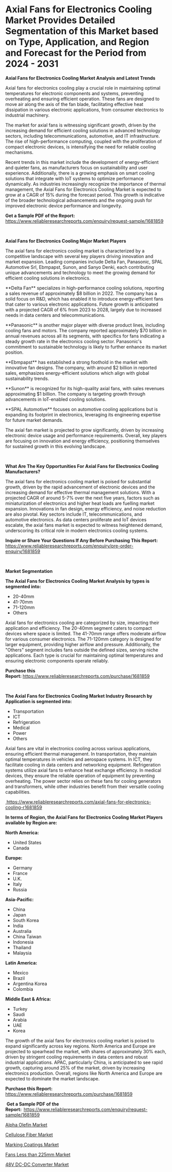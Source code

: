 <p><h1>Axial Fans for Electronics Cooling Market Provides Detailed Segmentation of this Market based on Type, Application, and Region and Forecast for the Period from 2024 - 2031</h1></p><p><strong>Axial Fans for Electronics Cooling Market Analysis and Latest Trends</strong></p>
<p><p>Axial fans for electronics cooling play a crucial role in maintaining optimal temperatures for electronic components and systems, preventing overheating and ensuring efficient operation. These fans are designed to move air along the axis of the fan blade, facilitating effective heat dissipation in various electronic applications, from consumer electronics to industrial machinery.</p><p>The market for axial fans is witnessing significant growth, driven by the increasing demand for efficient cooling solutions in advanced technology sectors, including telecommunications, automotive, and IT infrastructure. The rise of high-performance computing, coupled with the proliferation of compact electronic devices, is intensifying the need for reliable cooling mechanisms.</p><p>Recent trends in this market include the development of energy-efficient and quieter fans, as manufacturers focus on sustainability and user experience. Additionally, there is a growing emphasis on smart cooling solutions that integrate with IoT systems to optimize performance dynamically. As industries increasingly recognize the importance of thermal management, the Axial Fans for Electronics Cooling Market is expected to grow at a CAGR of 15% during the forecast period. This growth is indicative of the broader technological advancements and the ongoing push for improved electronic device performance and longevity.</p></p>
<p><strong>Get a Sample PDF of the Report:&nbsp;</strong> <a href="https://www.reliableresearchreports.com/enquiry/request-sample/1681859?utm_campaign=28&utm_medium=2&utm_source=Github&utm_content=ia&utm_term=11122024&utm_id=axial-fans-for-electronics-cooling">https://www.reliableresearchreports.com/enquiry/request-sample/1681859</a></p>
<p>&nbsp;</p>
<p><strong>Axial Fans for Electronics Cooling Major Market Players</strong></p>
<p><p>The axial fans for electronics cooling market is characterized by a competitive landscape with several key players driving innovation and market expansion. Leading companies include Delta Fan, Panasonic, SPAL Automotive Srl, Ebmpapst, Sunon, and Sanyo Denki, each contributing unique advancements and technology to meet the growing demand for efficient cooling solutions in electronics.</p><p>**Delta Fan** specializes in high-performance cooling solutions, reporting a sales revenue of approximately $8 billion in 2022. The company has a solid focus on R&D, which has enabled it to introduce energy-efficient fans that cater to various electronic applications. Future growth is anticipated with a projected CAGR of 6% from 2023 to 2028, largely due to increased needs in data centers and telecommunications.</p><p>**Panasonic** is another major player with diverse product lines, including cooling fans and motors. The company reported approximately $70 billion in annual revenues across all its segments, with specifics for fans indicating a steady growth rate in the electronics cooling sector. Panasonic's commitment to sustainable technology is likely to further enhance its market position.</p><p>**Ebmpapst** has established a strong foothold in the market with innovative fan designs. The company, with around $2 billion in reported sales, emphasizes energy-efficient solutions which align with global sustainability trends.</p><p>**Sunon** is recognized for its high-quality axial fans, with sales revenues approximating $1 billion. The company is targeting growth through advancements in IoT-enabled cooling solutions.</p><p>**SPAL Automotive** focuses on automotive cooling applications but is expanding its footprint in electronics, leveraging its engineering expertise for future market demands.</p><p>The axial fan market is projected to grow significantly, driven by increasing electronic device usage and performance requirements. Overall, key players are focusing on innovation and energy efficiency, positioning themselves for sustained growth in this evolving landscape.</p></p>
<p>&nbsp;</p>
<p><strong>What Are The Key Opportunities For Axial Fans for Electronics Cooling Manufacturers?</strong></p>
<p><p>The axial fans for electronics cooling market is poised for substantial growth, driven by the rapid advancement of electronic devices and the increasing demand for effective thermal management solutions. With a projected CAGR of around 5-7% over the next five years, factors such as miniaturization of electronics and higher heat loads are fuelling market expansion. Innovations in fan design, energy efficiency, and noise reduction are also pivotal. Key sectors include IT, telecommunications, and automotive electronics. As data centers proliferate and IoT devices escalate, the axial fans market is expected to witness heightened demand, underscoring its critical role in modern electronics cooling systems.</p></p>
<p><strong>Inquire or Share Your Questions If Any Before Purchasing This Report:</strong> <a href="https://www.reliableresearchreports.com/enquiry/pre-order-enquiry/1681859?utm_campaign=28&utm_medium=2&utm_source=Github&utm_content=ia&utm_term=11122024&utm_id=axial-fans-for-electronics-cooling">https://www.reliableresearchreports.com/enquiry/pre-order-enquiry/1681859</a></p>
<p>&nbsp;</p>
<p><strong>Market Segmentation</strong></p>
<p><strong>The Axial Fans for Electronics Cooling Market Analysis by types is segmented into:</strong></p>
<p><ul><li>20-40mm</li><li>41-70mm</li><li>71-120mm</li><li>Others</li></ul></p>
<p><p>Axial fans for electronics cooling are categorized by size, impacting their application and efficiency. The 20-40mm segment caters to compact devices where space is limited. The 41-70mm range offers moderate airflow for various consumer electronics. The 71-120mm category is designed for larger equipment, providing higher airflow and pressure. Additionally, the "Others" segment includes fans outside the defined sizes, serving niche applications. Each type is crucial for maintaining optimal temperatures and ensuring electronic components operate reliably.</p></p>
<p><strong>Purchase this Report:&nbsp;</strong><a href="https://www.reliableresearchreports.com/purchase/1681859?utm_campaign=28&utm_medium=2&utm_source=Github&utm_content=ia&utm_term=11122024&utm_id=axial-fans-for-electronics-cooling">https://www.reliableresearchreports.com/purchase/1681859</a></p>
<p>&nbsp;</p>
<p><strong>The Axial Fans for Electronics Cooling Market Industry Research by Application is segmented into:</strong></p>
<p><ul><li>Transportation</li><li>ICT</li><li>Refrigeration</li><li>Medical</li><li>Power</li><li>Others</li></ul></p>
<p><p>Axial fans are vital in electronics cooling across various applications, ensuring efficient thermal management. In transportation, they maintain optimal temperatures in vehicles and aerospace systems. In ICT, they facilitate cooling in data centers and networking equipment. Refrigeration systems utilize axial fans to enhance heat exchange efficiency. In medical devices, they ensure the reliable operation of equipment by preventing overheating. The power sector relies on these fans for cooling generators and transformers, while other industries benefit from their versatile cooling capabilities.</p></p>
<p><a href="https://www.reliableresearchreports.com/axial-fans-for-electronics-cooling-r1681859?utm_campaign=28&utm_medium=2&utm_source=Github&utm_content=ia&utm_term=11122024&utm_id=axial-fans-for-electronics-cooling">&nbsp;https://www.reliableresearchreports.com/axial-fans-for-electronics-cooling-r1681859</a></p>
<p><strong>In terms of Region, the Axial Fans for Electronics Cooling Market Players available by Region are:</strong></p>
<p>
    <p> <strong> North America: </strong>
        <ul>
            <li>United States</li>
            <li>Canada</li>
        </ul>
        </p> 
    <p> <strong> Europe: </strong>
        <ul>
            <li>Germany</li>
            <li>France</li>
            <li>U.K.</li>
            <li>Italy</li>
            <li>Russia</li>
        </ul>
        </p> 
    <p> <strong> Asia-Pacific: </strong>
        <ul>
            <li>China</li>
            <li>Japan</li>
            <li>South Korea</li>
            <li>India</li>
            <li>Australia</li>
            <li>China Taiwan</li>
            <li>Indonesia</li>
            <li>Thailand</li>
            <li>Malaysia</li>
        </ul>
        </p> 
    <p> <strong> Latin America: </strong>
        <ul>
            <li>Mexico</li>
            <li>Brazil</li>
            <li>Argentina Korea</li>
            <li>Colombia</li>
        </ul>
        </p> 
    <p> <strong> Middle East & Africa: </strong>
        <ul>
            <li>Turkey</li>
            <li>Saudi</li>
            <li>Arabia</li>
            <li>UAE</li>
            <li>Korea</li>
        </ul>
    </p>
    </p>
<p><p>The growth of the axial fans for electronics cooling market is poised to expand significantly across key regions. North America and Europe are projected to spearhead the market, with shares of approximately 30% each, driven by stringent cooling requirements in data centers and robust industrial applications. APAC, particularly China, is anticipated to see rapid growth, capturing around 25% of the market, driven by increasing electronics production. Overall, regions like North America and Europe are expected to dominate the market landscape.</p></p>
<p><strong>Purchase this Report: </strong><a href="https://www.reliableresearchreports.com/purchase/1681859?utm_campaign=28&utm_medium=2&utm_source=Github&utm_content=ia&utm_term=11122024&utm_id=axial-fans-for-electronics-cooling">https://www.reliableresearchreports.com/purchase/1681859</a></p>
<p>&nbsp;<strong>Get a Sample PDF of the Report:&nbsp;&nbsp;</strong><a href="https://www.reliableresearchreports.com/enquiry/request-sample/1681859?utm_campaign=28&utm_medium=2&utm_source=Github&utm_content=ia&utm_term=11122024&utm_id=axial-fans-for-electronics-cooling">https://www.reliableresearchreports.com/enquiry/request-sample/1681859</a></p>
<p><strong></strong></p>
<p><p><a href="https://www.linkedin.com/pulse/alpha-olefin-market-report-offers-financial-analysis-major-yc5kc?utm_campaign=28&utm_medium=2&utm_source=Github&utm_content=ia&utm_term=11122024&utm_id=axial-fans-for-electronics-cooling">Alpha Olefin Market</a></p><p><a href="https://www.linkedin.com/pulse/focus-cellulose-fiber-market-trends-metrics-sales-size-rssyc?utm_campaign=28&utm_medium=2&utm_source=Github&utm_content=ia&utm_term=11122024&utm_id=axial-fans-for-electronics-cooling">Cellulose Fiber Market</a></p><p><a href="https://www.linkedin.com/pulse/in-depth-analysis-marking-coatings-market-2024-2031-dynamics-uknyc?utm_campaign=28&utm_medium=2&utm_source=Github&utm_content=ia&utm_term=11122024&utm_id=axial-fans-for-electronics-cooling">Marking Coatings Market</a></p><p><a href="https://github.com/SamiaChowdhury801/Market-Research-Report-List-1/blob/main/fans-less-than-225mm-market.md?utm_campaign=28&utm_medium=2&utm_source=Github&utm_content=ia&utm_term=11122024&utm_id=axial-fans-for-electronics-cooling">Fans Less than 225mm Market</a></p><p><a href="https://github.com/BellAuer/Market-Research-Report-List-1/blob/main/48v-dc-dc-converter-market.md?utm_campaign=28&utm_medium=2&utm_source=Github&utm_content=ia&utm_term=11122024&utm_id=axial-fans-for-electronics-cooling">48V DC-DC Converter Market</a></p></p>